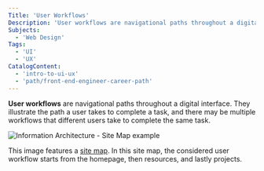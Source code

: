 ```yaml
---
Title: 'User Workflows'
Description: 'User workflows are navigational paths throughout a digital interface.'
Subjects:
  - 'Web Design'
Tags:
  - 'UI'
  - 'UX'
CatalogContent:
  - 'intro-to-ui-ux'
  - 'path/front-end-engineer-career-path'
---
```


**User workflows** are navigational paths throughout a digital interface. They illustrate the path a user takes to complete a task, and there may be multiple workflows that different users take to complete the same task.

![Information Architecture - Site Map example](https://static-assets.codecademy.com/Courses/intro-to-ui-and-ux/wireframes/information-architecture.png)

This image features a [site map](https://www.codecademy.com/resources/docs/uiux/site-map). In this site map, the considered user workflow starts from the homepage, then resources, and lastly projects.
